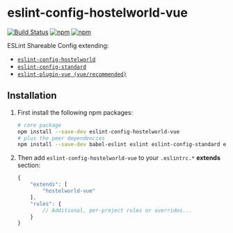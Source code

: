 # eslint-config-hostelworld-vue

[![Build Status](https://api.travis-ci.org/Hostelworld/eslint-config-hostelworld-vue.svg?branch=master)](https://travis-ci.org/Hostelworld/eslint-config-hostelworld-vue)
[![npm](https://img.shields.io/npm/v/eslint-config-hostelworld-vue.svg)](https://www.npmjs.com/package/eslint-config-hostelworld-vue)
[![npm](https://img.shields.io/npm/dt/eslint-config-hostelworld-vue.svg)](https://www.npmjs.com/package/eslint-config-hostelworld-vue)

ESLint Shareable Config extending:

+ [`eslint-config-hostelworld`](https://github.com/Hostelworld/eslint-config-hostelworld)
+ [`eslint-config-standard`](https://github.com/standard/eslint-config-standard)
+ [`eslint-plugin-vue (vue/recommended)`](https://github.com/vuejs/eslint-plugin-vue)

## Installation

1. First install the following npm packages:

    ```bash
    # core package
    npm install --save-dev eslint-config-hostelworld-vue
    # plus the peer dependencies
    npm install --save-dev babel-eslint eslint eslint-config-standard eslint-plugin-import eslint-plugin-node eslint-plugin-promise eslint-plugin-standard eslint-config-hostelworld eslint-plugin-vue@next
    ```

2. Then add `eslint-config-hostelworld-vue` to your `.eslintrc.*` **extends** section:

    ```js
    {
        "extends": [
            "hostelworld-vue"
        ],
        "rules": {
            // Additional, per-project rules or overrides...
        }
    }
    ```

